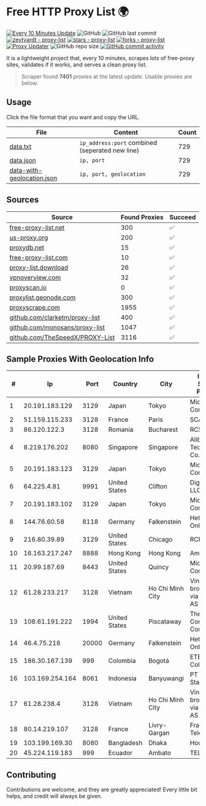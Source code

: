 
# Free HTTP Proxy List 🌍

[![Every 10 Minutes Update](https://github.com/mertguvencli/http-proxy-list/actions/workflows/main.yml/badge.svg?branch=main)](https://github.com/mertguvencli/http-proxy-list/actions/workflows/main.yml)
![GitHub](https://img.shields.io/github/license/mertguvencli/http-proxy-list)
![GitHub last commit](https://img.shields.io/github/last-commit/mertguvencli/http-proxy-list)
[![zevtyardt - proxy-list](https://img.shields.io/static/v1?label=zevtyardt&message=proxy-list&color=blue&logo=github)](https://github.com/zevtyardt/proxy-list "Go to GitHub repo")
[![stars - proxy-list](https://img.shields.io/github/stars/zevtyardt/proxy-list?style=social)](https://github.com/zevtyardt/proxy-list)
[![forks - proxy-list](https://img.shields.io/github/forks/zevtyardt/proxy-list?style=social)](https://github.com/zevtyardt/proxy-list)
[![Proxy Updater](https://github.com/zevtyardt/proxy-list/workflows/Proxy%20Updater/badge.svg)](https://github.com/zevtyardt/proxy-list/actions?query=workflow:"Proxy+Updater")
![GitHub repo size](https://img.shields.io/github/repo-size/zevtyardt/proxy-list)
[![GitHub commit activity](https://img.shields.io/github/commit-activity/m/zevtyardt/proxy-list?logo=commits)](https://github.com/zevtyardt/proxy-list/commits/main)

It is a lightweight project that, every 10 minutes, scrapes lots of free-proxy sites, validates if it works, and serves a clean proxy list.

> Scraper found **7401** proxies at the latest update. Usable proxies are below.

## Usage

Click the file format that you want and copy the URL.

|File|Content|Count|
|----|-------|-----|
|[data.txt](https://raw.githubusercontent.com/mertguvencli/http-proxy-list/main/proxy-list/data.txt)|`ip_address:port` combined (seperated new line)|729|
|[data.json](https://raw.githubusercontent.com/mertguvencli/http-proxy-list/main/proxy-list/data.json)|`ip, port`|729|
|[data-with-geolocation.json](https://raw.githubusercontent.com/mertguvencli/http-proxy-list/main/proxy-list/data-with-geolocation.json)|`ip, port, geolocation`|729|

## Sources

|Source|Found Proxies|Succeed|
|------|-------------|-------|
|[free-proxy-list.net](https://free-proxy-list.net)|300|✅|
|[us-proxy.org](https://www.us-proxy.org)|200|✅|
|[proxydb.net](http://proxydb.net)|15|✅|
|[free-proxy-list.com](https://free-proxy-list.com/?page=&port=&type%5B%5D=http&type%5B%5D=https&up_time=0&search=Search)|10|✅|
|[proxy-list.download](https://www.proxy-list.download/HTTP)|26|✅|
|[vpnoverview.com](https://vpnoverview.com/privacy/anonymous-browsing/free-proxy-servers)|32|✅|
|[proxyscan.io](https://www.proxyscan.io)|0|✅|
|[proxylist.geonode.com](https://proxylist.geonode.com/api/proxy-list?limit=300&page=1&sort_by=lastChecked&sort_type=desc&protocols=http,https)|300|✅|
|[proxyscrape.com](https://api.proxyscrape.com/v2/?request=displayproxies&protocol=http&timeout=10000&country=all&ssl=all&anonymity=all)|1955|✅|
|[github.com/clarketm/proxy-list](https://raw.githubusercontent.com/clarketm/proxy-list/master/proxy-list-raw.txt)|400|✅|
|[github.com/monosans/proxy-list](https://raw.githubusercontent.com/monosans/proxy-list/main/proxies/http.txt)|1047|✅|
|[github.com/TheSpeedX/PROXY-List](https://raw.githubusercontent.com/TheSpeedX/PROXY-List/master/http.txt)|3116|✅|


## Sample Proxies With Geolocation Info

|#|Ip|Port|Country|City|Internet Service Provider|
|-|--|----|-------|----|-------------------------|
|1|20.191.183.129|3129|Japan|Tokyo|Microsoft Corporation|
|2|51.159.115.233|3128|France|Paris|SCALEWAY|
|3|86.120.122.3|3128|Romania|Bucharest|RCS & RDS|
|4|8.219.176.202|8080|Singapore|Singapore|Alibaba (US) Technology Co., Ltd.|
|5|20.191.183.123|3129|Japan|Tokyo|Microsoft Corporation|
|6|64.225.4.81|9991|United States|Clifton|DigitalOcean, LLC|
|7|20.191.183.102|3129|Japan|Tokyo|Microsoft Corporation|
|8|144.76.60.58|8118|Germany|Falkenstein|Hetzner Online GmbH|
|9|216.80.39.89|3129|United States|Chicago|RCN|
|10|16.163.217.247|8888|Hong Kong|Hong Kong|Amazon.com|
|11|20.99.187.69|8443|United States|Quincy|Microsoft Corporation|
|12|61.28.233.217|3128|Vietnam|Ho Chi Minh City|Vinadata broadcast via vinagame AS Number|
|13|108.61.191.222|1994|United States|Piscataway|The Constant Company|
|14|46.4.75.218|20000|Germany|Falkenstein|Hetzner Online GmbH|
|15|186.30.167.139|999|Colombia|Bogotá|ETB - Colombia|
|16|103.169.254.164|8061|Indonesia|Banyuwangi|PT Master Star Network|
|17|61.28.238.4|3128|Vietnam|Ho Chi Minh City|Vinadata broadcast via vinagame AS Number|
|18|80.14.219.107|3128|France|Livry-Gargan|France Telecom|
|19|103.199.169.30|8080|Bangladesh|Dhaka|House # 127|
|20|45.224.119.183|999|Ecuador|Ambato|TELECOM|



## Contributing

Contributions are welcome, and they are greatly appreciated! Every
little bit helps, and credit will always be given.

